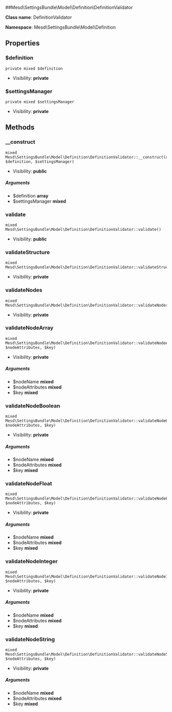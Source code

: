 ##Mesd\SettingsBundle\Model\Definition\DefinitionValidator






**Class name**: DefinitionValidator

**Namespace**: Mesd\SettingsBundle\Model\Definition









Properties
----------


### $definition

    private mixed $definition





* Visibility: **private**


### $settingsManager

    private mixed $settingsManager





* Visibility: **private**


Methods
-------


### __construct

    mixed Mesd\SettingsBundle\Model\Definition\DefinitionValidator::__construct(array $definition, $settingsManager)





* Visibility: **public**


##### Arguments
* $definition **array**
* $settingsManager **mixed**



### validate

    mixed Mesd\SettingsBundle\Model\Definition\DefinitionValidator::validate()





* Visibility: **public**




### validateStructure

    mixed Mesd\SettingsBundle\Model\Definition\DefinitionValidator::validateStructure()





* Visibility: **private**




### validateNodes

    mixed Mesd\SettingsBundle\Model\Definition\DefinitionValidator::validateNodes()





* Visibility: **private**




### validateNodeArray

    mixed Mesd\SettingsBundle\Model\Definition\DefinitionValidator::validateNodeArray($nodeName, $nodeAttributes, $key)





* Visibility: **private**


##### Arguments
* $nodeName **mixed**
* $nodeAttributes **mixed**
* $key **mixed**



### validateNodeBoolean

    mixed Mesd\SettingsBundle\Model\Definition\DefinitionValidator::validateNodeBoolean($nodeName, $nodeAttributes, $key)





* Visibility: **private**


##### Arguments
* $nodeName **mixed**
* $nodeAttributes **mixed**
* $key **mixed**



### validateNodeFloat

    mixed Mesd\SettingsBundle\Model\Definition\DefinitionValidator::validateNodeFloat($nodeName, $nodeAttributes, $key)





* Visibility: **private**


##### Arguments
* $nodeName **mixed**
* $nodeAttributes **mixed**
* $key **mixed**



### validateNodeInteger

    mixed Mesd\SettingsBundle\Model\Definition\DefinitionValidator::validateNodeInteger($nodeName, $nodeAttributes, $key)





* Visibility: **private**


##### Arguments
* $nodeName **mixed**
* $nodeAttributes **mixed**
* $key **mixed**



### validateNodeString

    mixed Mesd\SettingsBundle\Model\Definition\DefinitionValidator::validateNodeString($nodeName, $nodeAttributes, $key)





* Visibility: **private**


##### Arguments
* $nodeName **mixed**
* $nodeAttributes **mixed**
* $key **mixed**


